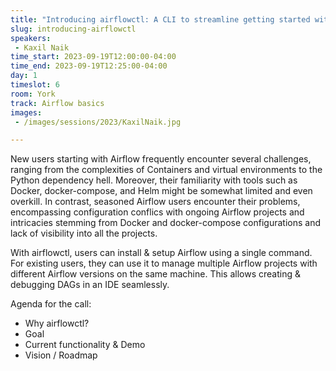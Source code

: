 ```yaml
---
title: "Introducing airflowctl: A CLI to streamline getting started with Airflow"
slug: introducing-airflowctl
speakers:
 - Kaxil Naik
time_start: 2023-09-19T12:00:00-04:00
time_end: 2023-09-19T12:25:00-04:00
day: 1
timeslot: 6
room: York
track: Airflow basics
images:
 - /images/sessions/2023/KaxilNaik.jpg

---
```


New users starting with Airflow frequently encounter several challenges, ranging from the complexities of Containers and virtual environments to the Python dependency hell. Moreover, their familiarity with tools such as Docker, docker-compose, and Helm might be somewhat limited and even overkill. In contrast, seasoned Airflow users encounter their problems, encompassing configuration conflics with ongoing Airflow projects and intricacies stemming from Docker and docker-compose configurations and lack of visibility into all the projects.

With airflowctl, users can install & setup Airflow using a single command. For existing users, they can use it to manage multiple Airflow projects with different Airflow versions on the same machine. This allows creating & debugging DAGs in an IDE seamlessly.

Agenda for the call:
- Why airflowctl?
- Goal
- Current functionality & Demo
- Vision / Roadmap